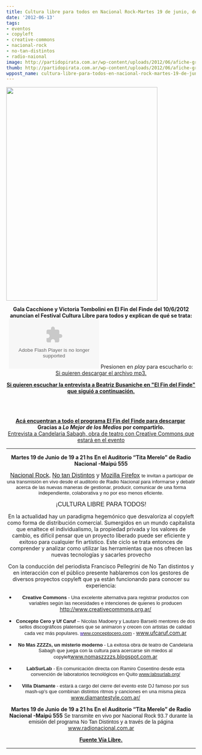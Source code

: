 ```yaml
---
title: Cultura libre para todos en Nacional Rock-Martes 19 de junio, de 19 a 21 hs.
date: '2012-06-13'
tags:
- eventos
- copyleft
- creative-commons
- nacional-rock
- no-tan-distintos
- radio-naional
image: http://partidopirata.com.ar/wp-content/uploads/2012/06/afiche-grande.jpg
thumb: http://partidopirata.com.ar/wp-content/uploads/2012/06/afiche-grande-150x150.jpg
wppost_name: cultura-libre-para-todos-en-nacional-rock-martes-19-de-junio-de-19-a-21-hs
---
```


<a href="http://partidopirata.com.ar/wp-content/uploads/2012/06/afiche-grande.jpg"><img class=" wp-image-4750" title="afiche-grande" src="http://partidopirata.com.ar/wp-content/uploads/2012/06/afiche-grande-212x300.jpg" alt="" width="402" height="568" /></a>


<div style="text-align: center;"><strong>Gala Cacchione y Victoria Tombolini en El Fin del Finde del 10/6/2012 anuncian el Festival Cultura Libre para todos y explican de qué se trata:</strong></div>
<div style="text-align: center;"><object id="player1284392" width="240" height="133" classid="clsid:d27cdb6e-ae6d-11cf-96b8-444553540000" codebase="http://download.macromedia.com/pub/shockwave/cabs/flash/swflash.cab#version=6,0,40,0"><param name="AllowScriptAccess" value="always" /><param name="allowFullScreen" value="true" /><param name="wmode" value="transparent" /><param name="src" value="http://www.ivoox.com/playerivoox_ee_1284392_1.html" /><param name="allowfullscreen" value="true" /><param name="allowscriptaccess" value="always" /><embed id="player1284392" width="240" height="133" type="application/x-shockwave-flash" src="http://www.ivoox.com/playerivoox_ee_1284392_1.html" AllowScriptAccess="always" allowFullScreen="true" wmode="transparent" allowfullscreen="true" allowscriptaccess="always" /></object>
Presionen en <em>play</em> para escucharlo o:</div>
<div style="text-align: center;"><a href="http://www.ivoox.com/cultura-libre-para-todos-nacional-rock-martes-19_md_1284392_1.mp3" target="_blank">Si quieren descargar el archivo mp3.</a></div>
<div style="text-align: center;">

<strong><a href="http://partido-pirata.blogspot.com/2012/06/beatriz-busaniche-en-el-fin-del-finde.html" target="_blank">Si quieren escuchar la entrevista a Beatriz Busaniche en "El Fin del Finde" que siguió a continuación.</a></strong>

&nbsp;

<center><strong> </strong></center><center><strong><a href="http://lomejordelosmedios.blogspot.com/2012/06/gala-cacchione-y-victoria-tombolini-en.html" target="_blank">Acá encuentran a todo el programa El Fin del Finde para descargar</a>  Gracias a <em>Lo Mejor de los Medios</em> por compartirlo. </strong></center><center></center><center><a href="http://partidopirata.com.ar/4762/entrevista-a-candelaria-sabagh-obra-de-teatro-copyleft-no-mas-zzzzs">Entrevista a Candelaria Sabagh, obra de teatro con Creative Commons que estará en el evento</a></center>

<hr />
<p align="CENTER"><a name="ecxFontBreak"></a><strong>Martes 19 de Junio</strong>
<strong>de 19 a 21 hs</strong>
<strong>En el Auditorio “Tita Merelo” de Radio Nacional -Maipú 555</strong></p>
<p align="CENTER"> <span style="font-family: Arial,sans-serif;"><span style="font-size: medium;"><a href="http://rock.radionacional.com.ar/">Nacional Rock</a>, <a href="http://www.notandistintosradio.com.ar/">No tan Distintos</a> y <a href="http://www.mozilla-ar.org/">Mozilla Firefox</a> </span></span><span style="font-family: Arial,sans-serif;"><span style="font-size: small;">te invitan a participar de una transmisión en vivo desde el auditorio de Radio Nacional para informarse y debatir acerca de las nuevas maneras de gestionar, producir, comunicar de una forma independiente, colaborativa y no por eso menos eficiente.</span></span></p>
<span style="font-family: Arial,sans-serif;"><span style="font-size: medium;">¡CULTURA LIBRE PARA TODOS!</span></span>

En la actualidad hay un paradigma hegemónico que desvaloriza al copyleft como forma de distribución comercial. Sumergidos en un mundo capitalista que enaltece el individualismo, la propiedad privada y los valores de cambio, es difícil pensar que un proyecto liberado puede ser eficiente y exitoso para cualquier fin artístico. Este ciclo se trata entonces de comprender y analizar como utilizar las herramientas que nos ofrecen las nuevas tecnologías y sacarles provecho

Con la conducción del periodista Francisco Pellegrini de No Tan distintos y en interacción con el público presente hablaremos con los gestores de diversos proyectos copyleft que ya están funcionando para conocer su experiencia:

+ <span style="font-family: Arial,sans-serif;"><span style="font-size: small;"><strong>Creative Commons</strong></span></span><span style="font-family: Arial,sans-serif;"><span style="font-size: small;"> - Una excelente alternativa para registrar productos con variables según las necesidades e intenciones de quienes lo producen </span></span><span style="color: #000080;"><span style="text-decoration: underline;"><a href="http://www.creativecommons.org.ar/"><span style="font-family: Arial,sans-serif;"><span style="font-size: small;">http://www.creativecommons.org.ar/</span></span></a></span></span>

+ <span style="font-family: Arial,sans-serif;"><span style="font-size: small;"><strong>Concepto Cero y Uf Caruf</strong></span></span><span style="font-family: Arial,sans-serif;"><span style="font-size: small;"> – Nicolas Madoery y Lautaro Barseló mentores de dos sellos discográficos platenses que se animaron y crecen con artistas de calidad cada vez más populares.
</span></span><span style="color: #280099;"><span style="font-family: Arial,sans-serif;"><span style="font-size: small;"><span style="text-decoration: underline;">w</span></span></span></span><span style="color: #000080;"><span style="text-decoration: underline;"><a href="http://www.conceptocero.com/"><span style="font-family: Arial,sans-serif;"><span style="font-size: small;">ww.conceptocero.com</span></span></a></span></span><span style="font-family: Arial,sans-serif;"><span style="font-size: small;"> - </span></span><span style="color: #000080;"><span style="text-decoration: underline;"><a href="http://www.ufcaruf.com.ar/"><span style="font-family: Arial,sans-serif;"><span style="font-size: small;">www.ufcaruf.com.ar</span></span></a></span></span>

+ <span style="font-family: Arial,sans-serif;"><span style="font-size: small;"><strong>No Mas ZZZZs, un misterio moderno</strong></span></span><span style="font-family: Arial,sans-serif;"><span style="font-size: small;"> - La exitosa obra de teatro de Candelaria Sabagh que juega con la cultura </span></span><span style="font-family: Arial,sans-serif;"><span style="font-size: small;">para acercarse sin miedos al copyleft</span></span><span style="color: #000080;"><span style="text-decoration: underline;"><a href="http://www.nomaszzzzs.blogspot.com.ar/"><span style="font-family: Arial,sans-serif;"><span style="font-size: small;">www.nomaszzzzs.blogspot.com.ar</span></span></a></span></span>

+ <span style="font-family: Arial,sans-serif;"><span style="font-size: small;"><strong>LabSurLab</strong></span></span><span style="font-family: Arial,sans-serif;"><span style="font-size: small;"> - En comunicación directa con Ramiro Cosentino desde esta convención de laboratorios tecnológicos en Quito
</span></span><span style="color: #000080;"><span style="text-decoration: underline;"><span style="font-family: Arial,sans-serif;"><span style="font-size: small;"><a href="http://www.labsurlab.org/">www.labsurlab.org/</a><a href="http://www.labsurlab.org/">
</a></span></span></span></span><span style="font-family: Arial,sans-serif;"><span style="font-size: small;">
+ </span></span><span style="font-family: Arial,sans-serif;"><span style="font-size: small;"><strong>Villa Diamante</strong></span></span><span style="font-family: Arial,sans-serif;"><span style="font-size: small;"> - estará a cargo del cierre del evento este DJ famoso por sus mash-up's que combinan distintos ritmos y canciones en una misma pieza </span></span><span style="color: #000080;"><span style="text-decoration: underline;"><a href="http://www.diamantestyle.com.ar/"><span style="font-family: Arial,sans-serif;"><span style="font-size: small;">www.diamantestyle.com.ar/</span></span></a></span></span>

<strong>Martes 19 de Junio</strong>
<strong>de 19 a 21 hs</strong>
<strong>En el Auditorio “Tita Merelo” de Radio Nacional -Maipú 555</strong>
S<span style="font-family: Arial,sans-serif;">e transmite en vivo por Nacional Rock 93.7 durante la emisión del programa No Tan Distintos y a través de la página </span><span style="color: #000080;"><span style="text-decoration: underline;"><a href="http://www.radionacional.com.ar/"><span style="font-family: Arial,sans-serif;">www.radionacional.com.ar</span></a></span></span>
<p style="text-align: center;"><strong><a href="http://www.vialibre.org.ar/2012/06/13/cultura-libre-para-todos-en-nacional-rock/" target="_blank">Fuente Vía Libre.</a></strong></p>


<hr />

</div>
